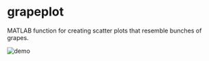 # grapeplot
 MATLAB function for creating scatter plots that resemble bunches of grapes.
 
![demo](https://user-images.githubusercontent.com/20165837/230927616-c3045376-57b5-4729-9a9e-57b461936ca3.png)
